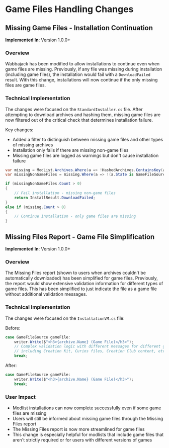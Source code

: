 # Game Files Handling Changes

## Missing Game Files - Installation Continuation

**Implemented In**: Version 1.0.0+

### Overview

Wabbajack has been modified to allow installations to continue even when game files are missing. Previously, if any file was missing during installation (including game files), the installation would fail with a `DownloadFailed` result. With this change, installations will now continue if the only missing files are game files.

### Technical Implementation

The changes were focused on the `StandardInstaller.cs` file. After attempting to download archives and hashing them, missing game files are now filtered out of the critical check that determines installation failure.

Key changes:
- Added a filter to distinguish between missing game files and other types of missing archives
- Installation only fails if there are missing non-game files
- Missing game files are logged as warnings but don't cause installation failure

```csharp
var missing = ModList.Archives.Where(a => !HashedArchives.ContainsKey(a.Hash)).ToList();
var missingNonGameFiles = missing.Where(a => !(a.State is GameFileSource)).ToList();

if (missingNonGameFiles.Count > 0)
{
    // Fail installation - missing non-game files
    return InstallResult.DownloadFailed;
}
else if (missing.Count > 0)
{
    // Continue installation - only game files are missing
}
```

## Missing Files Report - Game File Simplification

**Implemented In**: Version 1.0.0+

### Overview

The Missing Files report (shown to users when archives couldn't be automatically downloaded) has been simplified for game files. Previously, the report would show extensive validation information for different types of game files. This has been simplified to just indicate the file as a game file without additional validation messages.

### Technical Implementation

The changes were focused on the `InstallationVM.cs` file:

Before:
```csharp
case GameFileSource gameFile:
    writer.Write($"<h3>{archive.Name} (Game File)</h3>");
    // Complex validation logic with different messages for different game files
    // including Creation Kit, Curios files, Creation Club content, etc.
    break;
```

After:
```csharp
case GameFileSource gameFile:
    writer.Write($"<h3>{archive.Name} (Game File)</h3>");
    break;
```

### User Impact

- Modlist installations can now complete successfully even if some game files are missing
- Users will still be informed about missing game files through the Missing Files report
- The Missing Files report is now more streamlined for game files
- This change is especially helpful for modlists that include game files that aren't strictly required or for users with different versions of games